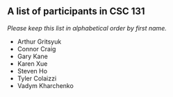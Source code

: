 A list of participants in CSC 131
---------------------------------

*Please keep this list in alphabetical order by first name.*

* Arthur Gritsyuk
* Connor Craig
* Gary Kane
* Karen Xue
* Steven Ho
* Tyler Colaizzi
* Vadym Kharchenko
